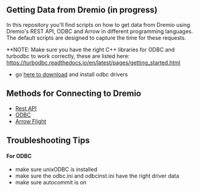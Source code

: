 ## Getting Data from Dremio (in progress)

In this repository you'll find scripts on how to get data from Dremio using Dremio's REST API, ODBC and Arrow in different programming languages. The default scripts are designed to capture the time for these requests.

**NOTE: Make sure you have the right C++ libraries for ODBC and turbodbc to work correctly, these are listed here: https://turbodbc.readthedocs.io/en/latest/pages/getting_started.html

- go [here to download](https://docs.dremio.com/cloud/client-applications/dremio-drivers/) and install odbc drivers 

## Methods for Connecting to Dremio

- [Rest API]()
- [ODBC]()
- [Arrow Flight]()

## Troubleshooting Tips

#### For ODBC

- make sure unixODBC is installed
- make sure the odbc.ini and odbcinst.ini have the right driver data
- make sure autocommit is on